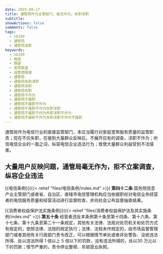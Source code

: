```yaml
---
date: 2025-09-17
title: 通管局作为主管部门，毫无作为，失职渎职
subtitle:
showActions: false
comments: false
tags:
  - sb189
  - 通管局
  - 通管局渎职
keywords:
  - sb189
  - 电信
  - 限速
  - 宽带限速
  - 运营商限速
  - 通管局
  - 通管局失职渎职
  - 通管局渎职
  - 通管局失职
  - 通管局不作为
  - 通管局不履职
  - 通管局不履职不作为
  - 通管局不履职不作为失职渎职
  - 通管局不履职不作为失职渎职不作为
  - 通管局不履职不作为失职渎职不作为不履职
---
```


通管局作为电信行业的直接监管部门，本应当履行对家庭宽带服务质量的监管职责；现在不仅失职，在接到大量群众反映后，不展开应有的调查，渎职不作为；听信电信企业的一面之词，纵容电信企业违法行为；致使大量群众利益受到不法侵害。

## 大量用户反映问题，通管局毫无作为，拒不立案调查，纵容企业违法

[《电信条例》]({{< relref "files/电信条例/index.md" >}})
**第四十二条** 国务院信息产业主管部门或者省、自治区、直辖市电信管理机构应当依据职权对电信业务经营者的电信服务质量和经营活动进行监督检查，并向社会公布监督抽查结果。

[《消费者权益保护法实施条例》]({{< relref "files/消费者权益保护法及其实施条例/index.md" >}})
**第五十条** 经营者违反本条例第十条至第十四条、第十六条、第十七条、第十九条至第二十一条规定，其他有关法律、法规对处罚机关和处罚方式有规定的，依照法律、法规的规定执行；法律、法规未作规定的，由市场监督管理部门或者其他有关行政部门责令改正，可以根据情节单处或者并处警告、没收违法所得、处以违法所得 1 倍以上 5 倍以下的罚款，没有违法所得的，处以30 万元以下的罚款；情节严重的，责令停业整顿、吊销营业执照。
